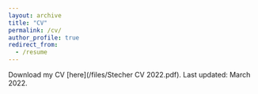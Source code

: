 ```yaml
---
layout: archive
title: "CV"
permalink: /cv/
author_profile: true
redirect_from:
  - /resume
---
```


Download my CV [here](/files/Stecher CV 2022.pdf). Last updated: March 2022.
